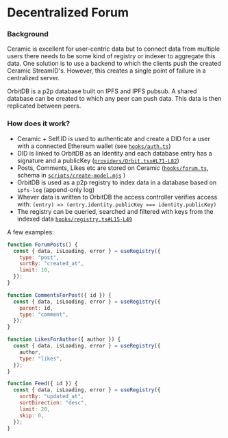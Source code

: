 # Decentralized Forum

### Background

Ceramic is excellent for user-centric data but to connect data from multiple users there needs to be some kind of registry or indexer to aggregate this data. One solution is to use a backend to which the clients push the created Ceramic StreamID's. However, this creates a single point of failure in a centralized server.

OrbitDB is a p2p database built on IPFS and IPFS pubsub. A shared database can be created to which any peer can push data. This data is then replicated between peers.

### How does it work?

- Ceramic + Self.ID is used to authenticate and create a DID for a user with a connected Ethereum wallet (see [`hooks/auth.ts`](https://github.com/carlbarrdahl/decentralized-forum/blob/master/src/hooks/auth.ts))
- DID is linked to OrbitDB as an Identity and each database entry has a signature and a publicKey ([`providers/Orbit.tsx#L71-L82`](https://github.com/carlbarrdahl/decentralized-forum/blob/master/src/providers/Orbit.tsx#L71-L82))
- Posts, Comments, Likes etc are stored on Ceramic ([`hooks/forum.ts`](https://github.com/carlbarrdahl/decentralized-forum/blob/master/src/hooks/forum.ts), schema in [`scripts/create-model.mjs`](https://github.com/carlbarrdahl/decentralized-forum/blob/master/src/scripts/create-model.mjs)
  )
- OrbitDB is used as a p2p registry to index data in a database based on `ipfs-log` (append-only log)
- Whever data is written to OrbitDB the access controller verifies access with: `(entry) => (entry.identity.publicKey === identity.publicKey)`
- The registry can be queried, searched and filtered with keys from the indexed data [`hooks/registry.ts#L15-L49`](https://github.com/carlbarrdahl/decentralized-forum/blob/master/src/hooks/registry.ts#L15-L49)

A few examples:

```js
function ForumPosts() {
  const { data, isLoading, error } = useRegistry({
    type: "post",
    sortBy: "created_at",
    limit: 10,
  });
}

function CommentsForPost({ id }) {
  const { data, isLoading, error } = useRegistry({
    parent: id,
    type: "comment",
  });
}

function LikesForAuthor({ author }) {
  const { data, isLoading, error } = useRegistry({
    author,
    type: "likes",
  });
}

function Feed({ id }) {
  const { data, isLoading, error } = useRegistry({
    sortBy: "updated_at",
    sortDirection: "desc",
    limit: 20,
    skip: 0,
  });
}
```
